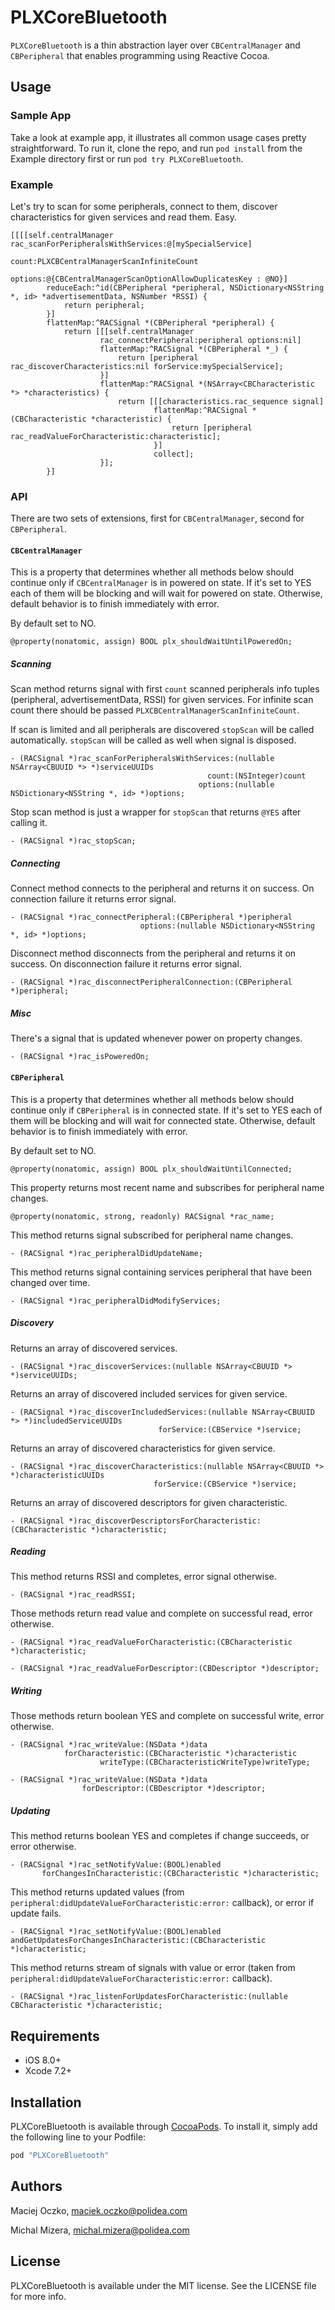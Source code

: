 # PLXCoreBluetooth

`PLXCoreBluetooth` is a thin abstraction layer over `CBCentralManager` and `CBPeripheral` that enables programming using Reactive Cocoa.

## Usage

### Sample App

Take a look at example app, it illustrates all common usage cases pretty straightforward.
To run it, clone the repo, and run `pod install` from the Example directory first or run `pod try PLXCoreBluetooth`.

### Example

Let's try to scan for some peripherals, connect to them, discover characteristics for given services and read them. Easy.

```objc
[[[[self.centralManager rac_scanForPeripheralsWithServices:@[mySpecialService]
                                                     count:PLXCBCentralManagerScanInfiniteCount
                                                   options:@{CBCentralManagerScanOptionAllowDuplicatesKey : @NO}]
        reduceEach:^id(CBPeripheral *peripheral, NSDictionary<NSString *, id> *advertisementData, NSNumber *RSSI) {
            return peripheral;
        }]
        flattenMap:^RACSignal *(CBPeripheral *peripheral) {
            return [[[self.centralManager
                    rac_connectPeripheral:peripheral options:nil]
                    flattenMap:^RACSignal *(CBPeripheral *_) {
                        return [peripheral rac_discoverCharacteristics:nil forService:mySpecialService];
                    }]
                    flattenMap:^RACSignal *(NSArray<CBCharacteristic *> *characteristics) {
                        return [[[characteristics.rac_sequence signal]
                                flattenMap:^RACSignal *(CBCharacteristic *characteristic) {
                                    return [peripheral rac_readValueForCharacteristic:characteristic];
                                }]
                                collect];
                    }];
        }]
```

### API

There are two sets of extensions, first for `CBCentralManager`, second for `CBPeripheral`.

#### `CBCentralManager`

This is a property that determines whether all methods below should continue only if `CBCentralManager` is in powered on state. If it's set to YES each of them will be blocking and will wait for powered on state. Otherwise, default behavior is to finish immediately with error.

By default set to NO.

```objc
@property(nonatomic, assign) BOOL plx_shouldWaitUntilPoweredOn;
```

##### Scanning

Scan method returns signal with first `count` scanned peripherals info tuples (peripheral, advertisementData, RSSI) for given services.
For infinite scan count there should be passed `PLXCBCentralManagerScanInfiniteCount`.

If scan is limited and all peripherals are discovered `stopScan` will be called automatically.
`stopScan` will be called as well when signal is disposed.

```objc
- (RACSignal *)rac_scanForPeripheralsWithServices:(nullable NSArray<CBUUID *> *)serviceUUIDs
                                            count:(NSInteger)count
                                          options:(nullable NSDictionary<NSString *, id> *)options;
```

Stop scan method is just a wrapper for `stopScan` that returns `@YES` after calling it.

```objc
- (RACSignal *)rac_stopScan;
```

##### Connecting

Connect method connects to the peripheral and returns it on success. On connection failure it returns error signal.

```objc
- (RACSignal *)rac_connectPeripheral:(CBPeripheral *)peripheral
                             options:(nullable NSDictionary<NSString *, id> *)options;
```

Disconnect method disconnects from the peripheral and returns it on success. On disconnection failure it returns error signal.

```objc
- (RACSignal *)rac_disconnectPeripheralConnection:(CBPeripheral *)peripheral;
```

##### Misc

There's a signal that is updated whenever power on property changes.

```objc
- (RACSignal *)rac_isPoweredOn;
```

#### `CBPeripheral`

This is a property that determines whether all methods below should continue only if `CBPeripheral` is in connected state. If it's set to YES each of them will be blocking and will wait for connected state. Otherwise, default behavior is to finish immediately with error.

By default set to NO.

```objc
@property(nonatomic, assign) BOOL plx_shouldWaitUntilConnected;
```

This property returns most recent name and subscribes for peripheral name changes.

```objc
@property(nonatomic, strong, readonly) RACSignal *rac_name;
```

This method returns signal subscribed for peripheral name changes.

```objc
- (RACSignal *)rac_peripheralDidUpdateName;
```

This method returns signal containing services peripheral that have been changed over time.

```objc
- (RACSignal *)rac_peripheralDidModifyServices;
```

##### Discovery

Returns an array of discovered services.

```objc
- (RACSignal *)rac_discoverServices:(nullable NSArray<CBUUID *> *)serviceUUIDs;
```

Returns an array of discovered included services for given service.

```objc
- (RACSignal *)rac_discoverIncludedServices:(nullable NSArray<CBUUID *> *)includedServiceUUIDs
                                 forService:(CBService *)service;
```

Returns an array of discovered characteristics for given service.

```objc
- (RACSignal *)rac_discoverCharacteristics:(nullable NSArray<CBUUID *> *)characteristicUUIDs
                                forService:(CBService *)service;
```

Returns an array of discovered descriptors for given characteristic.

```objc
- (RACSignal *)rac_discoverDescriptorsForCharacteristic:(CBCharacteristic *)characteristic;
```

##### Reading

This method returns RSSI and completes, error signal otherwise.

```objc
- (RACSignal *)rac_readRSSI;
```

Those methods return read value and complete on successful read, error otherwise.

```objc
- (RACSignal *)rac_readValueForCharacteristic:(CBCharacteristic *)characteristic;

- (RACSignal *)rac_readValueForDescriptor:(CBDescriptor *)descriptor;
```

##### Writing

Those methods return boolean YES and complete on successful write, error otherwise.

```objc
- (RACSignal *)rac_writeValue:(NSData *)data
            forCharacteristic:(CBCharacteristic *)characteristic
                    writeType:(CBCharacteristicWriteType)writeType;

- (RACSignal *)rac_writeValue:(NSData *)data
                forDescriptor:(CBDescriptor *)descriptor;
```

##### Updating

This method returns boolean YES and completes if change succeeds, or error otherwise.

```objc
- (RACSignal *)rac_setNotifyValue:(BOOL)enabled
       forChangesInCharacteristic:(CBCharacteristic *)characteristic;
```

This method returns updated values (from `peripheral:didUpdateValueForCharacteristic:error:` callback), or error if update fails.

```objc
- (RACSignal *)rac_setNotifyValue:(BOOL)enabled
andGetUpdatesForChangesInCharacteristic:(CBCharacteristic *)characteristic;
```

This method returns stream of signals with value or error (taken from `peripheral:didUpdateValueForCharacteristic:error:` callback).

```objc
- (RACSignal *)rac_listenForUpdatesForCharacteristic:(nullable CBCharacteristic *)characteristic;
```

## Requirements

- iOS 8.0+
- Xcode 7.2+

## Installation

PLXCoreBluetooth is available through [CocoaPods](http://cocoapods.org). To install
it, simply add the following line to your Podfile:

```ruby
pod "PLXCoreBluetooth"
```

## Authors

Maciej Oczko, maciek.oczko@polidea.com

Michal Mizera, michal.mizera@polidea.com

## License

PLXCoreBluetooth is available under the MIT license. See the LICENSE file for more info.
